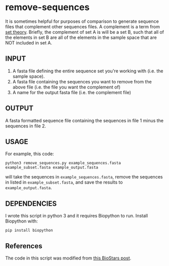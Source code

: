 # remove-sequences

It is sometimes helpful for purposes of comparison to generate sequence files that complement other sequences files. A complement is a term from [set theory](). Briefly, the complement of set A is will be a set B, such that all of the elements in set B are all of the elements in the sample space that are NOT included in set A.

## INPUT

1. A fasta file defining the entire sequence set you're working with (i.e. the sample space).
2. A fasta file containing the sequences you want to remove from the above file (i.e. the file you want the complement of)
3. A name for the output fasta file (i.e. the complement file)

## OUTPUT

A fasta formatted sequence file containing the sequences in file 1 minus the sequences in file 2.

## USAGE

For example, this code:

`python3 remove_sequences.py example_sequences.fasta example_subset.fasta example_output.fasta`

will take the sequences in `example_sequences.fasta`, remove the sequences in listed in `example_subset.fasta`, and save the results to `example_output.fasta`.

## DEPENDENCIES

I wrote this script in python 3 and it requires Biopython to run. Install Biopython with:

`pip install biopython`

## References

The code in this script was modified from [this BioStars post]().

